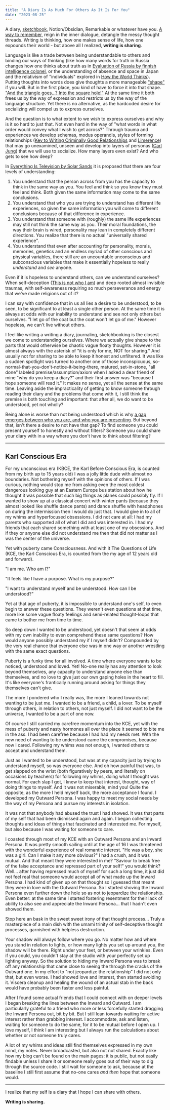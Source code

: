 ```yaml
---
title: "A Diary Is As Much For Others As It Is For You"
date: "2023-08-25"
---
```


A diary, [sketchbook](https://attainablefelicity.mattkirkland.com/20230822/Sketchbooks.html), Notion/Obsidian, Remarkable or whatever have you. [A way to remember](https://moretothat.com/the-problem-with-note-taking/), reign in the inner dialogue, detangle the messy thought threads. Writing *is* thinking, how one makes sense of life, how one expounds their world - but above all I realized, **writing is sharing**.

Language is like a trade between being understandable to others and binding our ways of thinking (like how many words for truth in Russia changes how one thinks about truth as in [Evaluation of Russia by finnish intelligence colonel](https://brain.jamfox.dev/Evaluation-of-Russia-by-finnish-intelligence-colonel), or the understanding of absence and space in Japan and the relativism of "individuals" explored in [How the World Thinks](https://app.thestorygraph.com/books/96a92731-6759-44bb-b7d0-6924f5df84d3)). Putting thoughts into words does give thoughts a more manageable ["shape"](https://letterboxd.com/film/arrival-2016/) if you will. But in the first place, you kind of have to force it into that shape. ["And the triangle goes...? Into the square hole!"](https://knowyourmeme.com/memes/the-square-hole) At the same time it both frees us by the way of expression and restricts us by the way of the language structure. Yet there is no alternative, as the hardcoded desire for socializing will compel us to express ourselves.

And the question is to what extent to we wish to express ourselves and why is it so hard to just that. Not even hard in the way of "what words in what order would convey what I wish to get across?" Through trauma and experiences we develop schemas, modus operandis, styles of forming relationships ([Key to Writing Criminally Good Relationships](https://brain.jamfox.dev/Key-to-Writing-Criminally-Good-Relationships) and [Limerence](https://brain.jamfox.dev/Limerence)) that may go unexamined, unseen and develop into layers of personas ([Carl Jung](https://brain.jamfox.dev/Carl-Jung)) that we will use to socialize. How many layers even exist? And who gets to see how deep?

In [Everything Is Television by Solar Sands](https://youtu.be/-BLAUhBl0nA?si=TEkVOlwzwNFgD2XK&t=1124) it is proposed that there are four levels of understanding:

1. You understand that the person across from you has the capacity to think in the same way as you. You feel and think so you know they must feel and think. Both given the same information may come to the same conclusions.
2. You understand that who you are trying to understand has different life experiences, so given the same information you will come to different conclusions because of that difference in experience.
3. You understand that someone with (roughly) the same life experiences may still not think the same way as you. Their moral foundations, the way their brain is wired, personality may lean in completely different directions. You realize that there is no actual "universally shared experience".
4. You understand that even after accounting for personality, morals, memories, genetics and an endless myriad of other conscious and physical variables, there still are an uncountable unconscious and subconscious variables that make it essentially hopeless to really *understand* and *see* anyone.

Even if it is hopeless to understand others, can we understand ourselves? When self-deception ([This is not who I am](https://brain.jamfox.dev/This-is-not-who-I-am/)) and deep rooted almost invisible traumas, with self-awareness requiring so much perseverance and energy that we've made religions out of it?

I can say with confidence that in us all lies a desire to be understood, to be seen, to be significant to at least a single other person. At the same time it is always at odds with our inability to understand and see not only others but ourselves. "I let go of the coat but the coat won't let go of me." However hopeless, we can't live without others.

I feel like writing a writing a diary, journaling, sketchbooking is the closest we come to understanding ourselves. Where we actually give shape to the parts that would otherwise be chaotic vague floaty thoughts. However it is almost always with the asterisk of "it is only for me, NOT for sharing." And usually not for sharing to be able to keep it honest and unfiltered. It was like a sudden spotlight was turned to another one of those inconspicuous, so-normal-that-you-don't-notice-it-being-there, matured, set-in-stone, "all done" labeled premise/assumption/axiom when I asked a dear friend of mine "why do you keep a diary?" and their first answer was "because I hope someone will read it." It makes no sense, yet all the sense at the same time. Leaving aside the impracticality of getting to know someone through reading their diary and the problems that come with it, I still think the premise is both touching and important: that after all, we do want to be understood, yet not wholly?

Being alone is worse than not being understood which is why [a gap emerges between who you are, and who you are presenting](https://moretothat.com/the-problem-of-what-others-think/). But beyond that, isn't there a desire to not have that gap? To find someone you could present yourself to honestly and without filters? Someone you could share your diary with in a way where you don't have to think about filtering?

---
## Karl Conscious Era

For my unconscious era (KBCE, the Karl Before Conscious Era, is counted from my birth up to 15 years old) I was a jolly little dude with almost no boundaries. Not bothering myself with the opinions of others. If I was curious, nothing would stop me from asking even the most coldest dangerous looking guy at an Eastern Europe bus station about how he thought it was possible that such big things as planes could possibly fly. If I wanted to show up at a classical concert with winter pants (because they almost looked like shuffle dance pants) and dance shuffle with headphones on during the intermission then I would do just that. I would give in to all of my whims and hyperfocused obsessions. I did not care at all: I had my parents who supported all of what I did and was interested in. I had my friends that each shared something with at least one of my obsessions. And if they or anyone else did not understand me then that did not matter as I was the center of the universe.

Yet with puberty came Consciousness. And with it The Questions of Life (KCE, the Karl Conscious Era, is counted from the my age of 12 years old and forward). 

"I am me. Who am I?"

"It feels like I have a purpose. What is my purpose?"

"I want to understand myself and be understood. How can I be understood?"

Yet at that age of puberty, it is impossible to understand one's self, to even begin to answer these questions. They weren't even questions at that time, more like some vague floaty feelings and semi-related thought-loops that came to bother me from time to time.

So deep down I wanted to be understood, yet doesn't that seem at odds with my own inability to even comprehend these same questions? How would anyone possibly understand my if I myself didn't? Compounded by the very real chance that everyone else was in one way or another wrestling with the same exact questions.

Puberty is a funky time for all involved. A time where everyone wants to be noticed, understood and loved. Yet! No-one really has any attention to look beyond themselves, any capacity to understand anyone else than themselves, and no love to give just our own gaping holes in the heart to fill. It's like everyone's frantically running around asking for things they themselves can't give.

The more I pondered who I really was, the more I leaned towards not wanting to be just me. I wanted to be a friend, a child, a lover. To be myself through others, in relation to others, not just myself. I did not want to be the universe, I wanted to be a part of one now.

Of course I still carried my carefree momentum into the KCE, yet with the mess of puberty and nasty hormones all over the place it seemed to bite me in the ass. I had been carefree because I had had my needs met. With the new need of wanting to be understood came the compromises, because now I cared. Following my whims was not enough, I wanted others to accept and understand them.

Just as I wanted to be understood, but was at my capacity just by trying to understand myself, so was everyone else. And oh how painful that was, to get slapped on the wrist (both figuratively by peers, and literally on occasions by teachers) for following my whims, doing what I thought was normal. For each slap I got, I knew to keep that interest, thought, way of doing things to myself. And it was not miserable, mind you! Quite the opposite, as the more I held myself back, the more acceptance I found. I developed my Outward Persona. I was happy to meet my social needs by the way of my Persona and pursue my interests in isolation.

It was not that anybody had abused the trust I had showed. It was that parts of my self that had been dismissed again and again. I began collecting thoughts and ideas of things that fascinated and interested me. For myself, but also because I was waiting for someone to care.

I coasted through most of my KCE with an Outward Persona and an Inward Persona. It was pretty smooth sailing until at the age of 16 I was threatened with the wonderful experience of real romantic interest. "He was a boy, she was a girl. Can I make it any more obvious?" I had a crush, and it was mutual. And that meant they were interested in me? "Saviour to break free of the false acceptance and repressed part of your self!" you would think? Well... after having repressed much of myself for such a long time, it just did not feel real that someone would accept all of what made up the Inward Persona. I had kind of given up on that thought so I guessed that meant they were in love with the Outward Persona. So I started shoving the Inward Persona even further down the hole so as not to jeopardize the relationship. Even better: at the same time I started fostering resentment for their lack of ability to also see and appreciate the Inward Persona... that I hadn't even showed them.

Stop here an bask in the sweet sweet irony of that thought process... Truly a masterpiece of a main dish with the umami trinity of self-deceptive thought processes, garnished with helpless destruction.

Your shadow will always follow where you go. No matter how and where you stand in relation to lights, or how many lights you set up around you, the shadow will be there. Right under your feet, or between your wrinkles. Even if you could, you couldn't stay at the studio with your perfectly set up lighting anyway. So the solution to hiding my Inward Persona was to break off any relationship that came close to seeing the through the cracks of the Outward one. In my effort to "not jeopardize the relationship" I did not only that, but even worse. I had showed love and interest, then started avoiding it. Viscera cleanup and healing the wound of an actual stab in the back would have probably been faster and less painful.

After I found some actual friends that I could connect with on deeper levels I began breaking the lines between the Inward and Outward. I am particularly grateful to a friend who more or less forcefully started dragging the Inward Persona out, bit by bit. But I still lean towards waiting for active interest rather than grabbing interest. I accommodate, ask and listen, waiting for someone to do the same, for it to be mutual before I open up. I love myself, I think I am interesting but I always run the calculations about whether or not someone truly cares.

A lot of my whims and ideas still find themselves expressed in my own mind, my notes. Never broadcasted, but also not not shared. Exactly like how my blog can't be found on the main pages: it is public, but not easily findable unless I share it or someone really goes out of their way to dig through the source code. I still wait for someone to ask, because at the baseline I still first assume that no-one cares *and then* hope that someone would.

---

I realize that my self is a diary that I hope I can share with others.

**Writing is sharing.**
